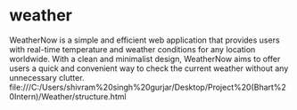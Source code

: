 # weather
WeatherNow is a simple and efficient web application that provides users with real-time temperature and weather conditions for any location worldwide. With a clean and minimalist design, WeatherNow aims to offer users a quick and convenient way to check the current weather without any unnecessary clutter.
file:///C:/Users/shivram%20singh%20gurjar/Desktop/Project%20(Bhart%20Intern)/Weather/structure.html
